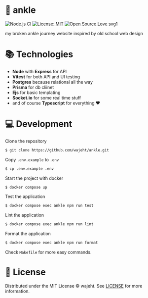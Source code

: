 # 🩼 ankle

[![Node.js CI](https://github.com/wajeht/ankle/actions/workflows/ci.yml/badge.svg?branch=main)](https://github.com/wajeht/ankle/actions/workflows/ci.yml) [![License: MIT](https://img.shields.io/badge/License-MIT-blue.svg)](https://github.com/wajeht/ankle/blob/main/LICENSE) [![Open Source Love svg1](https://badges.frapsoft.com/os/v1/open-source.svg?v=103)](https://github.com/wajeht/ankle)

my broken ankle journey website inspired by old school web design

# 📚 Technologies

- **Node** with **Express** for API
- **Vitest** for both API and UI testing
- **Postgres** because relational all the way
- **Prisma** for db cliinet
- **Ejs** for basic templating
- **Socket.io** for some real time stuff
- and of course **Typescript** for everything ❤️

# 💻 Development

Clone the repository

```bash
$ git clone https://github.com/wajeht/ankle.git
```

Copy `.env.example` to `.env`

```bash
$ cp .env.example .env
```

Start the project with docker

```bash
$ docker compose up
```

Test the application

```bash
$ docker compose exec ankle npm run test
```

Lint the application

```bash
$ docker compose exec ankle npm run lint
```

Format the application

```bash
$ docker compose exec ankle npm run format
```

Check `Makefile` for more easy commands.

# 📜 License

Distributed under the MIT License © wajeht. See [LICENSE](./LICENSE) for more information.
